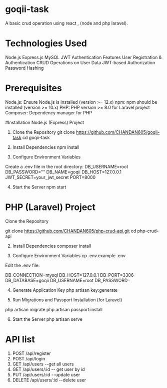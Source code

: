 # goqii-task

A basic crud operation using react , (node and php laravel).

# Technologies Used

Node.js
Express.js
MySQL
JWT Authentication
Features
User Registration & Authentication
CRUD Operations on User Data
JWT-based Authorization
Password Hashing

# Prerequisites

Node.js: Ensure Node.js is installed (version >= 12.x)
npm: npm should be installed (version >= 10.x)
PHP: PHP version >= 8.0 for Laravel project
Composer: Dependency manager for PHP

#Installation
Node.js (Express) Project

1. Clone the Repository
   git clone https://github.com/CHANDAN605/goqii-task
   cd goqii-task

2. Install Dependencies
   npm install

3. Configure Environment Variables

Create a .env file in the root directory:
DB_USERNAME=root
DB_PASSWORD=""
DB_NAME=goqii
DB_HOST=127.0.0.1
JWT_SECRET=your_jwt_secret
PORT=8000

4. Start the Server
   npm start

# PHP (Laravel) Project

Clone the Repository

git clone https://github.com/CHANDAN605/php-crud-api.git
cd php-crud-api

2. Install Dependencies
   composer install

3. Configure Environment Variables
   cp .env.example .env

Edit the .env file:

DB_CONNECTION=mysql
DB_HOST=127.0.0.1
DB_PORT=3306
DB_DATABASE=goqii
DB_USERNAME=root
DB_PASSWORD=

4. Generate Application Key
   php artisan key:generate

5. Run Migrations and Passport Installation (for Laravel)

php artisan migrate
php artisan passport:install

6. Start the Server
   php artisan serve

# API list

1. POST /api/register
2. POST /api/login
3. GET /api/users --get all users
4. GET /api/users/:id -- get user by id
5. PUT /api/users/:id --update user
6. DELETE /api/users/:id --delete user
